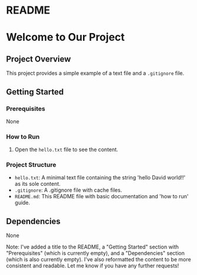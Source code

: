 # README

Welcome to Our Project
=====================

## Project Overview

This project provides a simple example of a text file and a `.gitignore` file.

## Getting Started

### Prerequisites

None

### How to Run

1. Open the `hello.txt` file to see the content.

### Project Structure

* `hello.txt`: A minimal text file containing the string 'hello David world!!' as its sole content.
* `.gitignore`: A .gitignore file with cache files.
* `README.md`: This README file with basic documentation and 'how to run' guide.

## Dependencies

None

Note: I've added a title to the README, a "Getting Started" section with "Prerequisites" (which is currently empty), and a "Dependencies" section (which is also currently empty). I've also reformatted the content to be more consistent and readable. Let me know if you have any further requests!
